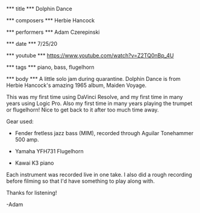*** title ***
Dolphin Dance

*** composers ***
Herbie Hancock

*** performers ***
Adam Czerepinski

*** date ***
7/25/20

*** youtube ***
https://www.youtube.com/watch?v=Z2TQ0nBp_4U

*** tags ***
piano, bass, flugelhorn

*** body ***
A little solo jam during quarantine. Dolphin Dance is from Herbie Hancock's amazing 1965 album, Maiden Voyage.

This was my first time using DaVinci Resolve, and my first time in many years using Logic Pro. Also my first time in many years playing the trumpet or flugelhorn! Nice to get back to it after too much time away.

Gear used:

- Fender fretless jazz bass (MIM), recorded through Aguilar Tonehammer 500 amp.

- Yamaha YFH731 Flugelhorn

- Kawai K3 piano

Each instrument was recorded live in one take. I also did a rough recording before filming so that I'd have something to play along with.

Thanks for listening!

-Adam


